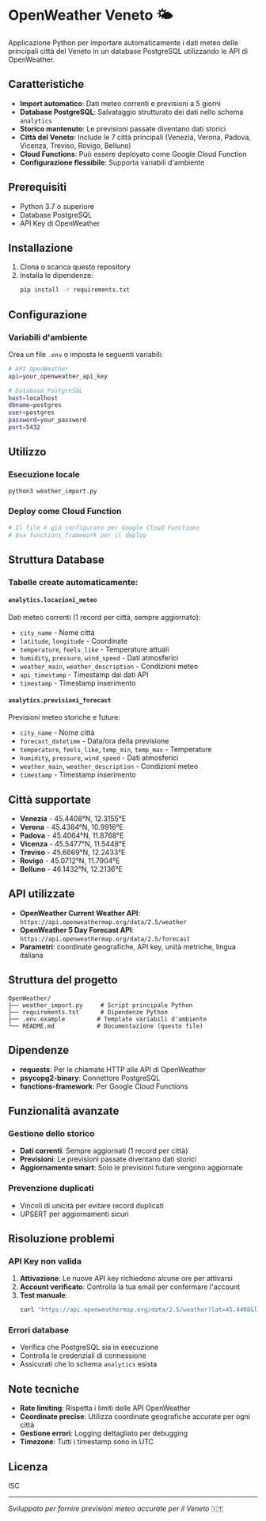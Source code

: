 # OpenWeather Veneto 🌤️

Applicazione Python per importare automaticamente i dati meteo delle principali città del Veneto in un database PostgreSQL utilizzando le API di OpenWeather.

## Caratteristiche

- **Import automatico**: Dati meteo correnti e previsioni a 5 giorni
- **Database PostgreSQL**: Salvataggio strutturato dei dati nello schema `analytics`
- **Storico mantenuto**: Le previsioni passate diventano dati storici
- **Città del Veneto**: Include le 7 città principali (Venezia, Verona, Padova, Vicenza, Treviso, Rovigo, Belluno)
- **Cloud Functions**: Può essere deployato come Google Cloud Function
- **Configurazione flessibile**: Supporta variabili d'ambiente

## Prerequisiti

- Python 3.7 o superiore
- Database PostgreSQL
- API Key di OpenWeather

## Installazione

1. Clona o scarica questo repository
2. Installa le dipendenze:
   ```bash
   pip install -r requirements.txt
   ```

## Configurazione

### Variabili d'ambiente
Crea un file `.env` o imposta le seguenti variabili:

```bash
# API OpenWeather
api=your_openweather_api_key

# Database PostgreSQL
host=localhost
dbname=postgres
user=postgres
password=your_password
port=5432
```

## Utilizzo

### Esecuzione locale
```bash
python3 weather_import.py
```

### Deploy come Cloud Function
```bash
# Il file è già configurato per Google Cloud Functions
# Usa functions_framework per il deploy
```

## Struttura Database

### Tabelle create automaticamente:

#### `analytics.locazioni_meteo`
Dati meteo correnti (1 record per città, sempre aggiornato):
- `city_name` - Nome città
- `latitude`, `longitude` - Coordinate
- `temperature`, `feels_like` - Temperature attuali 
- `humidity`, `pressure`, `wind_speed` - Dati atmosferici
- `weather_main`, `weather_description` - Condizioni meteo
- `api_timestamp` - Timestamp dai dati API
- `timestamp` - Timestamp inserimento

#### `analytics.previsioni_forecast`
Previsioni meteo storiche e future:
- `city_name` - Nome città  
- `forecast_datetime` - Data/ora della previsione
- `temperature`, `feels_like`, `temp_min`, `temp_max` - Temperature
- `humidity`, `pressure`, `wind_speed` - Dati atmosferici
- `weather_main`, `weather_description` - Condizioni meteo
- `timestamp` - Timestamp inserimento

## Città supportate

- **Venezia** - 45.4408°N, 12.3155°E
- **Verona** - 45.4384°N, 10.9916°E
- **Padova** - 45.4064°N, 11.8768°E
- **Vicenza** - 45.5477°N, 11.5448°E
- **Treviso** - 45.6669°N, 12.2433°E
- **Rovigo** - 45.0712°N, 11.7904°E
- **Belluno** - 46.1432°N, 12.2136°E

## API utilizzate

- **OpenWeather Current Weather API**: `https://api.openweathermap.org/data/2.5/weather`
- **OpenWeather 5 Day Forecast API**: `https://api.openweathermap.org/data/2.5/forecast`
- **Parametri**: coordinate geografiche, API key, unità metriche, lingua italiana

## Struttura del progetto

```
OpenWeather/
├── weather_import.py     # Script principale Python
├── requirements.txt      # Dipendenze Python
├── .env.example         # Template variabili d'ambiente
└── README.md            # Documentazione (questo file)
```

## Dipendenze

- **requests**: Per le chiamate HTTP alle API di OpenWeather
- **psycopg2-binary**: Connettore PostgreSQL
- **functions-framework**: Per Google Cloud Functions

## Funzionalità avanzate

### Gestione dello storico
- **Dati correnti**: Sempre aggiornati (1 record per città)
- **Previsioni**: Le previsioni passate diventano dati storici
- **Aggiornamento smart**: Solo le previsioni future vengono aggiornate

### Prevenzione duplicati
- Vincoli di unicità per evitare record duplicati
- UPSERT per aggiornamenti sicuri

## Risoluzione problemi

### API Key non valida
1. **Attivazione**: Le nuove API key richiedono alcune ore per attivarsi
2. **Account verificato**: Controlla la tua email per confermare l'account  
3. **Test manuale**: 
   ```bash
   curl "https://api.openweathermap.org/data/2.5/weather?lat=45.4408&lon=12.3155&appid=TUA_API_KEY&units=metric"
   ```

### Errori database
- Verifica che PostgreSQL sia in esecuzione
- Controlla le credenziali di connessione
- Assicurati che lo schema `analytics` esista

## Note tecniche

- **Rate limiting**: Rispetta i limiti delle API OpenWeather
- **Coordinate precise**: Utilizza coordinate geografiche accurate per ogni città
- **Gestione errori**: Logging dettagliato per debugging
- **Timezone**: Tutti i timestamp sono in UTC

## Licenza

ISC

---

*Sviluppato per fornire previsioni meteo accurate per il Veneto* 🇮🇹